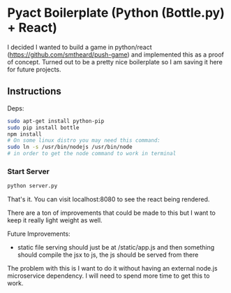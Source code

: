 
# Pyact Boilerplate (Python (Bottle.py) + React)
I decided I wanted to build a game in python/react (https://github.com/smtheard/push-game) and implemented this as a proof of concept. Turned out to be a pretty nice boilerplate so I am saving it here for future projects.


## Instructions

Deps:
```sh
sudo apt-get install python-pip
sudo pip install bottle
npm install
# On some linux distro you may need this command:
sudo ln -s /usr/bin/nodejs /usr/bin/node
# in order to get the node command to work in terminal
```

### Start Server
```sh
python server.py
```
That's it. You can visit localhost:8080 to see the react being rendered.


There are a ton of improvements that could be made to this but I want to keep it really light weight as well. 

Future Improvements:
- static file serving should just be at /static/app.js and then something should compile the jsx to js, the js should be served from there

The problem with this is I want to do it without having an external node.js microservice dependency. I will need to spend more time to get this to work.